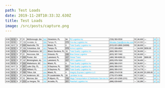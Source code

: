 ```yaml
---
path: Test Loads
date: 2019-11-28T10:33:32.630Z
title: Test Loads
image: /src/posts/capture.png
---
```

![mm](/src/posts/capture.png "mm")

